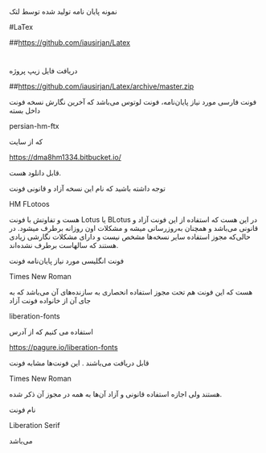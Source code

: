 ####


نمونه پایان نامه تولید شده توسط لتک

#LaTex

##https://github.com/iausirjan/Latex

#

دریافت فایل زیپ پروژه

##https://github.com/iausirjan/Latex/archive/master.zip


فونت فارسی مورد نیاز پایان‌نامه، فونت لوتوس می‌باشد که آخرین نگارش نسخه فونت داخل بسته

persian-hm-ftx

که از سایت 

https://dma8hm1334.bitbucket.io/

قابل دانلود هست.

توجه داشته باشید که نام این نسخه آزاد و قانونی فونت 

HM FLotoos

هست و تفاوتش با فونت Lotus یا BLotus در این هست که استفاده از این فونت آزاد و قانونی می‌باشد و همچنان به‌روزرسانی میشه و مشکلات اون روزانه برطرف میشود. در حالی‌که مجوز استفاده سایر نسخه‌ها مشخص نیست و دارای مشکلات نگارشی زیادی هستند که سالهاست برطرف نشده‌اند.


فونت انگلیسی مورد نیاز پایان‌نامه فونت 

Times New Roman 

هست که این فونت هم تحت مجوز استفاده انحصاری به سازنده‌های آن می‌باشد که به جای آن از خانواده فونت آزاد 

liberation-fonts

استفاده می کنیم که از آدرس 

https://pagure.io/liberation-fonts

قابل دریافت می‌باشند . این فونت‌ها مشابه فونت 

Times New Roman 

هستند ولی اجازه استفاده قانونی و آزاد آن‌ها به همه در مجوز آن ذکر شده.

نام فونت 

Liberation Serif

می‌باشد
